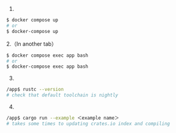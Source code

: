 1.
```sh
$ docker compose up
# or
$ docker-compose up
```
2.（In another tab）
```sh
$ docker compose exec app bash
# or
$ docker-compose exec app bash
```
3.
```sh
/app$ rustc --version
# check that default toolchain is nightly
```
4.
```sh
/app$ cargo run --example ＜example name＞
# takes some times to updating crates.io index and compiling
```
